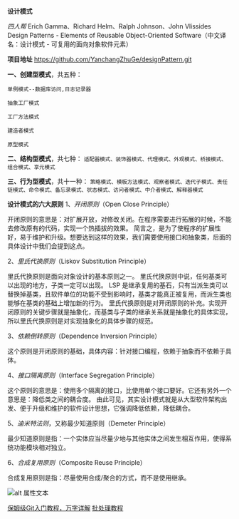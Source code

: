 **设计模式**

_四人帮_
Erich Gamma、Richard Helm、Ralph Johnson、John Vlissides
Design Patterns - Elements of Reusable Object-Oriented Software（中文译名：设计模式 - 可复用的面向对象软件元素）

**项目地址** https://github.com/YanchangZhuGe/designPattern.git

**一、创建型模式**，共五种：

`单例模式--数据库访问,日志记录器`

`抽象工厂模式`

`工厂方法模式`

`建造者模式`

`原型模式`

**二、结构型模式**，共七种：
`适配器模式、装饰器模式、代理模式、外观模式、桥接模式、组合模式、享元模式`

**三、行为型模式**，共十一种：
`策略模式、模板方法模式、观察者模式、迭代子模式、责任链模式、命令模式、备忘录模式、状态模式、访问者模式、中介者模式、解释器模式`

**设计模式的六大原则**
1、_开闭原则_（Open Close Principle）

开闭原则的意思是：对扩展开放，对修改关闭。在程序需要进行拓展的时候，不能去修改原有的代码，实现一个热插拔的效果。
简言之，是为了使程序的扩展性好，易于维护和升级。想要达到这样的效果，我们需要使用接口和抽象类，后面的具体设计中我们会提到这点。

2、_里氏代换原则_（Liskov Substitution Principle）

里氏代换原则是面向对象设计的基本原则之一。 里氏代换原则中说，任何基类可以出现的地方，子类一定可以出现。
LSP 是继承复用的基石，只有当派生类可以替换掉基类，且软件单位的功能不受到影响时，基类才能真正被复用，而派生类也能够在基类的基础上增加新的行为。
里氏代换原则是对开闭原则的补充。实现开闭原则的关键步骤就是抽象化，而基类与子类的继承关系就是抽象化的具体实现，所以里氏代换原则是对实现抽象化的具体步骤的规范。

3、_依赖倒转原则_（Dependence Inversion Principle）

这个原则是开闭原则的基础，具体内容：针对接口编程，依赖于抽象而不依赖于具体。

4、_接口隔离原则_（Interface Segregation Principle）

这个原则的意思是：使用多个隔离的接口，比使用单个接口要好。它还有另外一个意思是：降低类之间的耦合度。
由此可见，其实设计模式就是从大型软件架构出发、便于升级和维护的软件设计思想，它强调降低依赖，降低耦合。

5、_迪米特法则_，又称最少知道原则（Demeter Principle）

最少知道原则是指：一个实体应当尽量少地与其他实体之间发生相互作用，使得系统功能模块相对独立。

6、_合成复用原则_（Composite Reuse Principle）

合成复用原则是指：尽量使用合成/聚合的方式，而不是使用继承。

![alt 属性文本](https://zhugeyanchang.gitee.io/contents/out/img/designPattern/design-patterns.jpg "可选标题")

[保姆级Git入门教程，万字详解](https://mp.weixin.qq.com/s/Z766Egape2QicYndsQjZ4g)
[批处理教程](https://www.w3cschool.cn/pclrmsc/lqsenp.html)